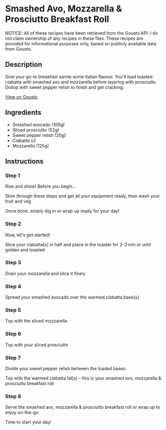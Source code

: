 # Smashed Avo, Mozzarella & Prosciutto Breakfast Roll

NOTICE: All of these recipes have been retrieved from the Gousto API. I do not claim ownership of any recipes in these files. These recipes are provided for informational purposes only, based on publicly available data from Gousto.

## Description

Give your go-to breakfast sarnie some Italian flavour. You’ll load toasted ciabatta with smashed avo and mozzarella before layering with prosciutto. Dollop with sweet pepper relish to finish and get cracking.

[View on Gousto](https://www.gousto.co.uk/recipes/cookbook/breakfast-smashed-avo-mozzarella-prosciutto-breakfast-roll)

## Ingredients

- Smashed avocado (100g)
- Sliced prosciutto (52g)
- Sweet pepper relish (20g)
- Ciabatta x2
- Mozzarella (125g)

## Instructions


### Step 1

Rise and shine! Before you begin…

Skim through these steps and get all your equipment ready, then wash your fruit and veg

Once done, simply dig in or wrap up ready for your day!


### Step 2

Now, let's get started!

Slice your ciabatta[s] in half and place in the toaster for 2-3 min or until golden and toasted


### Step 3

Drain your mozzarella and slice it finely


### Step 4

Spread your smashed avocado over the warmed ciabatta base[s]


### Step 5

Top with the sliced mozzarella


### Step 6

Top with your sliced prosciutto


### Step 7

Divide your sweet pepper relish between the loaded bases

Top with the warmed ciabatta lid[s] – this is your smashed avo, mozzarella & prosciutto breakfast roll

### Step 8

Serve the smashed avo, mozzarella & prosciutto breakfast roll or wrap up to enjoy on-the-go

Time to start your day!

